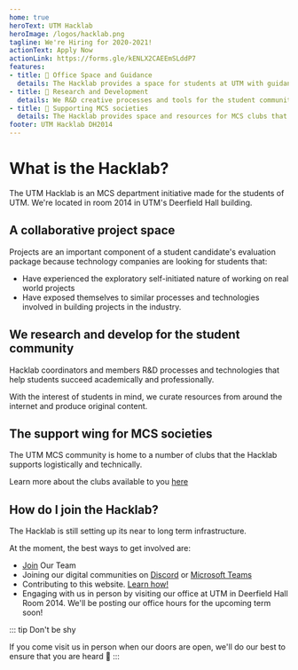 ```yaml
---
home: true
heroText: UTM Hacklab
heroImage: /logos/hacklab.png
tagline: We're Hiring for 2020-2021!
actionText: Apply Now
actionLink: https://forms.gle/kENLX2CAEEmSLddP7
features:
- title: 🏫 Office Space and Guidance
  details: The Hacklab provides a space for students at UTM with guidance on their academic and professional roadmaps by students from the community. 
- title: 🔎 Research and Development
  details: We R&D creative processes and tools for the student community to succeed. 
- title: 🌲 Supporting MCS societies
  details: The Hacklab provides space and resources for MCS clubs that serve particular student needs and concerns.   
footer: UTM Hacklab DH2014
--- 
```


# What is the Hacklab?

The UTM Hacklab is an MCS department initiative made for the students of UTM. We're located in room 2014 in UTM's Deerfield Hall building. 

## A collaborative project space

Projects are an important component of a student candidate's evaluation package because technology companies are looking for students that:

- Have experienced the exploratory self-initiated nature of working on real world projects
- Have exposed themselves to similar processes and technologies involved in building projects in the industry. 

## We research and develop for the student community

Hacklab coordinators and members R&D processes and technologies that help students succeed academically and professionally.

With the interest of students in mind, we curate resources from around the internet and produce original content. 

<ResourcesGrid :items="items"/>

## The support wing for MCS societies

The UTM MCS community is home to a number of clubs that the Hacklab supports logistically and technically.

Learn more about the clubs available to you [here](/clubs)


## How do I join the Hacklab?


The Hacklab is still setting up its near to long term infrastructure. 

At the moment, the best ways to get involved are:

- [Join](/hl-roles) Our Team
- Joining our digital communities on [Discord](https://discord.gg/gPX54wF) or  [Microsoft Teams](https://teams.microsoft.com/l/team/19%3a9a293cfeb0d44967babe95ceaeff8fe2%40thread.skype/conversations?groupId=2dba53aa-e8b2-4a9b-a206-92677860a263&tenantId=78aac226-2f03-4b4d-9037-b46d56c55210)
- Contributing to this website. [Learn how!](/contributing)
- Engaging with us in person by visiting our office at UTM in Deerfield Hall Room 2014. We'll be posting our office hours for the upcoming term soon!

::: tip Don't be shy

If you come visit us in person when our doors are open, we'll do our best to ensure that you are heard :slightly_smiling_face:
:::

<script>
export default {
  data() {
    return {
      items: [
        {
          title: "Course Supplements",
          icon: "course-supplements.svg",
          link: "/resources/courses/",
          desc: "Curated tools resources that supplement UTM course content!"
        },
        {
          title: "Glossary",
          icon: "glossary.svg",
          link: "/glossary/",
          desc:
            "Build your understanding of technical terminology!"
        },
        {
          title: "Robotics",
          icon: "robotics.svg",
          link: "/resources/robotics/",
          desc:
            "Embedded intelligence is everywhere... Robotics isn't just the future, it's the now!"
        },
        {
          title: "Resume",
          icon: "resume.svg",
          link: "/resources/resume/",
          desc:
            "Learn how to stand out with the first piece of information employers see about you."
        },
        {
          title: "Design",
          icon: "design.svg",
          link: "/resources/design/",
          desc:
            "Often, people think design is about the way things look. That’s just one element of design!"
        },
        {
          title: "Mindset",
          icon: "mindset.svg",
          link: "/resources/mindset/",
          desc:
            "Cultivating a growth mindset can help us overcome limiting beliefs about our capabilities!"
        },
        {
          title: "Curated Collections",
          icon: "collections.svg",
          link: "/resources/collections/",
          desc:
            "The best content from the internet can help you filter the signal from the noise."
        },
        {
          title: "Android Development",
          icon: "android.svg",
          link: "/resources/android/",
          desc:
            "Build apps for phones, tablets, cars and the next billion mobile users on Android!"
        },
        {
          title: "Web Development",
          icon: "web.svg",
          link: "/resources/web/",
          desc:
            "Build sites and apps for the world's open and universal computing platform!"
        },
        {
          title: "Podcasts",
          icon: "podcast.svg",
          link: "/resources/podcasts/",
          desc:
            "Learn on the go with entertaining, informative, and awe-inspiring podcasts!"
        },
        {
          title: "Vue",
          icon: "vue.svg",
          link: "/resources/vue/",
          desc:
            "Develop web applications easily with a community powered javascript framework!"
        }, 
        {
          title: "Docker",
          icon: "docker.svg",
          link: "/resources/docker/",
          desc:
            "Containerize your applications with ease and deploy them anywhere!"
        },
        {
          title: "ReactJS",
          icon: "react.svg",
          link: "/resources/react/",
          desc:
            "A JavaScript Library for building dynamic user interfaces"
        },
        {
          title: "React Native",
          icon: "react-native.svg",
          link: "/resources/react-native/",
          desc:
            "React Native is a JS framework for writing natively rendering mobile applications for iOS and Android!"
        },
      ]
    }
  }
}
</script>
